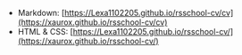 - Markdown: [https://Lexa1102205.github.io/rsschool-cv/cv](https://xaurox.github.io/rsschool-cv/cv)
- HTML & CSS: [https://Lexa1102205.github.io/rsschool-cv/](https://xaurox.github.io/rsschool-cv/)
